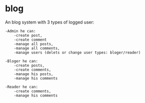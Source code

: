 # blog

An blog system with 3 types of logged user:

	-Admin he can:
		-create post,
		-create comment
		-manage all posts,
		-manage all comments,
		-manage users (delets or change user types: bloger/reader)

	-Bloger he can:
		-create posts,
		-create comments,
		-manage his posts,
		-manage his comments

	-Reader he can:
		-create comments,
		-manage his comments 


